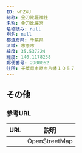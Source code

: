 ```yaml
---
ID: wPZ4U
総称: 金刀比羅神社
名称: 金刀比羅宮
名称読み: null
別名: null
都道府県: 千葉県
区域: 市原市
緯度: 35.537224
経度: 140.1178238
郵便番号: 2900062
住所: 千葉県市原市八幡１０５７
---
```


## その他

### 参考URL

| URL | 説明          |
| --- | ------------- |
|     | OpenStreetMap |
